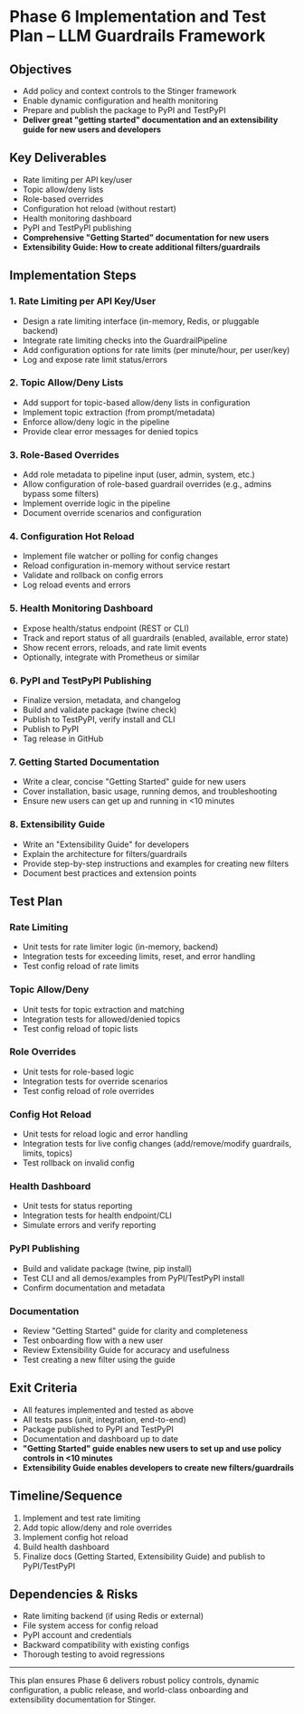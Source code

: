 # Phase 6 Implementation and Test Plan – LLM Guardrails Framework

## Objectives
- Add policy and context controls to the Stinger framework
- Enable dynamic configuration and health monitoring
- Prepare and publish the package to PyPI and TestPyPI
- **Deliver great "getting started" documentation and an extensibility guide for new users and developers**

## Key Deliverables
- Rate limiting per API key/user
- Topic allow/deny lists
- Role-based overrides
- Configuration hot reload (without restart)
- Health monitoring dashboard
- PyPI and TestPyPI publishing
- **Comprehensive "Getting Started" documentation for new users**
- **Extensibility Guide: How to create additional filters/guardrails**

## Implementation Steps

### 1. Rate Limiting per API Key/User
- Design a rate limiting interface (in-memory, Redis, or pluggable backend)
- Integrate rate limiting checks into the GuardrailPipeline
- Add configuration options for rate limits (per minute/hour, per user/key)
- Log and expose rate limit status/errors

### 2. Topic Allow/Deny Lists
- Add support for topic-based allow/deny lists in configuration
- Implement topic extraction (from prompt/metadata)
- Enforce allow/deny logic in the pipeline
- Provide clear error messages for denied topics

### 3. Role-Based Overrides
- Add role metadata to pipeline input (user, admin, system, etc.)
- Allow configuration of role-based guardrail overrides (e.g., admins bypass some filters)
- Implement override logic in the pipeline
- Document override scenarios and configuration

### 4. Configuration Hot Reload
- Implement file watcher or polling for config changes
- Reload configuration in-memory without service restart
- Validate and rollback on config errors
- Log reload events and errors

### 5. Health Monitoring Dashboard
- Expose health/status endpoint (REST or CLI)
- Track and report status of all guardrails (enabled, available, error state)
- Show recent errors, reloads, and rate limit events
- Optionally, integrate with Prometheus or similar

### 6. PyPI and TestPyPI Publishing
- Finalize version, metadata, and changelog
- Build and validate package (twine check)
- Publish to TestPyPI, verify install and CLI
- Publish to PyPI
- Tag release in GitHub

### 7. Getting Started Documentation
- Write a clear, concise "Getting Started" guide for new users
- Cover installation, basic usage, running demos, and troubleshooting
- Ensure new users can get up and running in <10 minutes

### 8. Extensibility Guide
- Write an "Extensibility Guide" for developers
- Explain the architecture for filters/guardrails
- Provide step-by-step instructions and examples for creating new filters
- Document best practices and extension points

## Test Plan

### Rate Limiting
- Unit tests for rate limiter logic (in-memory, backend)
- Integration tests for exceeding limits, reset, and error handling
- Test config reload of rate limits

### Topic Allow/Deny
- Unit tests for topic extraction and matching
- Integration tests for allowed/denied topics
- Test config reload of topic lists

### Role Overrides
- Unit tests for role-based logic
- Integration tests for override scenarios
- Test config reload of role overrides

### Config Hot Reload
- Unit tests for reload logic and error handling
- Integration tests for live config changes (add/remove/modify guardrails, limits, topics)
- Test rollback on invalid config

### Health Dashboard
- Unit tests for status reporting
- Integration tests for health endpoint/CLI
- Simulate errors and verify reporting

### PyPI Publishing
- Build and validate package (twine, pip install)
- Test CLI and all demos/examples from PyPI/TestPyPI install
- Confirm documentation and metadata

### Documentation
- Review "Getting Started" guide for clarity and completeness
- Test onboarding flow with a new user
- Review Extensibility Guide for accuracy and usefulness
- Test creating a new filter using the guide

## Exit Criteria
- All features implemented and tested as above
- All tests pass (unit, integration, end-to-end)
- Package published to PyPI and TestPyPI
- Documentation and dashboard up to date
- **"Getting Started" guide enables new users to set up and use policy controls in <10 minutes**
- **Extensibility Guide enables developers to create new filters/guardrails**

## Timeline/Sequence
1. Implement and test rate limiting
2. Add topic allow/deny and role overrides
3. Implement config hot reload
4. Build health dashboard
5. Finalize docs (Getting Started, Extensibility Guide) and publish to PyPI/TestPyPI

## Dependencies & Risks
- Rate limiting backend (if using Redis or external)
- File system access for config reload
- PyPI account and credentials
- Backward compatibility with existing configs
- Thorough testing to avoid regressions

---

This plan ensures Phase 6 delivers robust policy controls, dynamic configuration, a public release, and world-class onboarding and extensibility documentation for Stinger. 